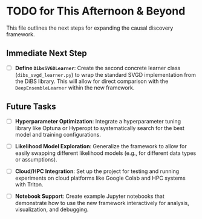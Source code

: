 # TODO for This Afternoon & Beyond

This file outlines the next steps for expanding the causal discovery framework.

## Immediate Next Step

- [ ] **Define `DibsSVGDLearner`**: Create the second concrete learner class (`dibs_svgd_learner.py`) to wrap the standard SVGD implementation from the DiBS library. This will allow for direct comparison with the `DeepEnsembleLearner` within the new framework.

## Future Tasks

- [ ] **Hyperparameter Optimization**: Integrate a hyperparameter tuning library like Optuna or Hyperopt to systematically search for the best model and training configurations.

- [ ] **Likelihood Model Exploration**: Generalize the framework to allow for easily swapping different likelihood models (e.g., for different data types or assumptions).

- [ ] **Cloud/HPC Integration**: Set up the project for testing and running experiments on cloud platforms like Google Colab and HPC systems with Triton.

- [ ] **Notebook Support**: Create example Jupyter notebooks that demonstrate how to use the new framework interactively for analysis, visualization, and debugging.
